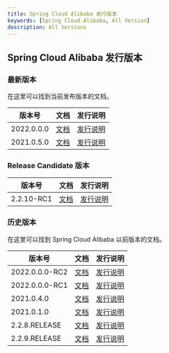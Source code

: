 ```yaml
---
title: Spring Cloud Alibaba 发行版本
keywords: [Spring Cloud Alibaba, All Version]
description: All Versions
---
```


## Spring Cloud Alibaba 发行版本

### 最新版本

在这里可以找到当前发布版本的文档。

| 版本号     | 文档                                         | 发行说明                                                                            |
| ---------- | -------------------------------------------- | ----------------------------------------------------------------------------------- |
| 2022.0.0.0 | [文档](docs/2022.0.0.0/overview/what-is-sca) | [发行说明](https://github.com/alibaba/spring-cloud-alibaba/releases/tag/2022.0.0.0) |
| 2021.0.5.0 | [文档](docs/2021.0.5.0/overview/what-is-sca) | [发行说明](https://github.com/alibaba/spring-cloud-alibaba/releases/tag/2021.0.5.0) |

### Release Candidate 版本

| 版本号     | 文档                                         | 发行说明                                                                            |
| ---------- | -------------------------------------------- | ----------------------------------------------------------------------------------- |
| 2.2.10-RC1 | [文档](docs/2.2.10-RC1/overview/what-is-sca) | [发行说明](https://github.com/alibaba/spring-cloud-alibaba/releases/tag/2.2.10-RC1) |

### 历史版本

在这里可以找到 Spring Cloud Alibaba 以前版本的文档。

| 版本号         | 文档                                             | 发行说明                                                                                |
| -------------- | ------------------------------------------------ | --------------------------------------------------------------------------------------- |
| 2022.0.0.0-RC2 | [文档](docs/2022.0.0.0-RC2/overview/what-is-sca) | [发行说明](https://github.com/alibaba/spring-cloud-alibaba/releases/tag/2022.0.0.0-RC2) |
| 2022.0.0.0-RC1 | [文档](docs/2022.0.0.0-RC1/overview/what-is-sca) | [发行说明](https://github.com/alibaba/spring-cloud-alibaba/releases/tag/2022.0.0.0-RC1) |
| 2021.0.4.0     | [文档](docs/2021.0.4.0/overview/what-is-sca)     | [发行说明](https://github.com/alibaba/spring-cloud-alibaba/releases/tag/2021.0.4.0)     |
| 2021.0.1.0     | [文档](docs/2021.0.1.0/overview/what-is-sca)     | [发行说明](https://github.com/alibaba/spring-cloud-alibaba/releases/tag/2021.0.5.0)     |
| 2.2.8.RELEASE  | [文档](docs/2.2.8.RELEASE/overview/what-is-sca)  | [发行说明](https://github.com/alibaba/spring-cloud-alibaba/releases/tag/2.2.8.RELEASE)  |
| 2.2.9.RELEASE  | [文档](docs/2.2.9.RELEASE/overview/what-is-sca)  | [发行说明](https://github.com/alibaba/spring-cloud-alibaba/releases/tag/2.2.9.RELEASE)  |
